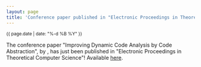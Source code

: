 ```yaml
---
layout: page
title: 'Conference paper published in "Electronic Proceedings in Theoretical Computer Science"'
---
```


<small>{{ page.date | date: "%-d %B %Y" }}</small>

The conference paper "Improving Dynamic Code Analysis by Code Abstraction", by , has just been published in "Electronic Proceedings in Theoretical Computer Science"! Available [here](https://doi.org/10.4204/eptcs.341.2).
